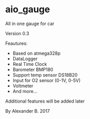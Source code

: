 # aio_gauge
All in one gauge for car

Version 0.3

Feautures:
- Based on atmega328p
- DataLogger
- Real Time Clock
- Barometer BMP180
- Support temp sensor DS18B20
- Input for O2 sensor (0-1V, 0-5V)
- Voltmeter
- And more...

Additional features will be added later


By Alexander B. 2017
